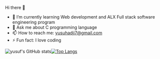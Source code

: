 Hi there 👋


- 🌱 I’m currently learning Web development and ALX Full stack software engineering program
- 💬 Ask me about C programming language
- 📫 How to reach me: yusuhadji7@gmail.com
- ⚡ Fun fact: I love coding



![yusuf's GitHub stats](https://github-readme-stats.vercel.app/api?username=yusufhaji7&show_icons=true&theme=tokyonight)[![Top Langs](https://github-readme-stats.vercel.app/api/top-langs/?username=yusufhaji7&layout=compact&theme=tokyonight&line_height=50)](https://github.com/anuraghazra/github-readme-stats)
